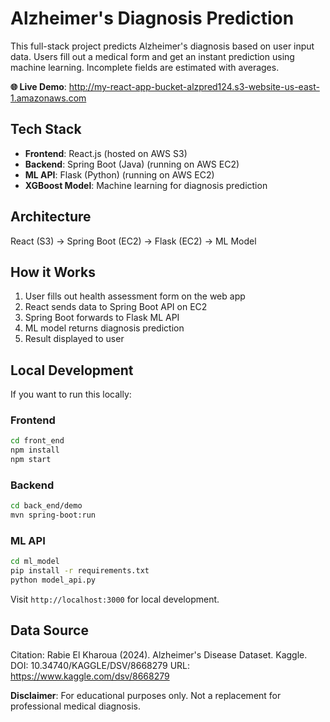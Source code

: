 # Alzheimer's Diagnosis Prediction

This full-stack project predicts Alzheimer's diagnosis based on user input data. Users fill out a medical form and get an instant prediction using machine learning. Incomplete fields are estimated with averages.

**🌐 Live Demo**: http://my-react-app-bucket-alzpred124.s3-website-us-east-1.amazonaws.com

## Tech Stack
- **Frontend**: React.js (hosted on AWS S3)
- **Backend**: Spring Boot (Java) (running on AWS EC2)
- **ML API**: Flask (Python) (running on AWS EC2)
- **XGBoost Model**: Machine learning for diagnosis prediction

## Architecture
React (S3) → Spring Boot (EC2) → Flask (EC2) → ML Model

## How it Works
1. User fills out health assessment form on the web app
2. React sends data to Spring Boot API on EC2
3. Spring Boot forwards to Flask ML API
4. ML model returns diagnosis prediction
5. Result displayed to user

## Local Development
If you want to run this locally:

### Frontend
```bash
cd front_end
npm install
npm start
```

### Backend
```bash
cd back_end/demo
mvn spring-boot:run
```

### ML API
```bash
cd ml_model
pip install -r requirements.txt
python model_api.py
```

Visit `http://localhost:3000` for local development.

## Data Source
Citation:
Rabie El Kharoua (2024). Alzheimer's Disease Dataset. Kaggle.
DOI: 10.34740/KAGGLE/DSV/8668279
URL: https://www.kaggle.com/dsv/8668279

**Disclaimer**: For educational purposes only. Not a replacement for professional medical diagnosis.